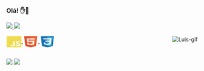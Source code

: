 ### Olá! ✋🌱

<div>
  <a href="https://github.com/luisccsjr">
  <img height="160em" src="https://github-readme-stats.vercel.app/api?username=luisccsjr&show_icons=true&theme=dracula&include_all_commits=true&count_private=true"/>
  <img height="160em" src="https://github-readme-stats.vercel.app/api/top-langs/?username=luisccsjr&layout=compact&langs_count=7&theme=dracula"/>
    
    
</div>
  <div style="display: inline_block"><br>
  <img align="center" alt="Luis-Js" height="30" width="40" src="https://raw.githubusercontent.com/devicons/devicon/master/icons/javascript/javascript-plain.svg">
  <img align="center" alt="Luis-HTML" height="30" width="40" src="https://raw.githubusercontent.com/devicons/devicon/master/icons/html5/html5-original.svg">
  <img align="center" alt="Luis-CSS" height="30" width="40" src="https://raw.githubusercontent.com/devicons/devicon/master/icons/css3/css3-original.svg">
    <img align="right" height="140em" alt="Luis-gif" src="https://media.giphy.com/media/Fuuhvy9qLiVoAbHcEc/giphy.gif">
</div>
  
  ##
  
  <div>
  <a href = "maioto:luiscarloscosta2009@hotmail.com"><img src="https://img.shields.io/badge/-Gmail-%23333?style=for-the-badge&logo=gmail&logoColor=white" target="_blank"></a>
  <a href="https://www.linkedin.com/in/luis-silva-8ab540142/" target="_blank"><img src="https://img.shields.io/badge/-LinkedIn-%230077B5?style=for-the-badge&logo=linkedin&logoColor=white" target="_blank"></a>
  </div>
